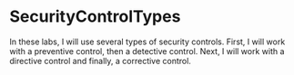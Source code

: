 # SecurityControlTypes
In these labs, I will use several types of security controls. First, I will work with a preventive control, then a detective control. Next, I will work with a directive control and finally, a corrective control.
